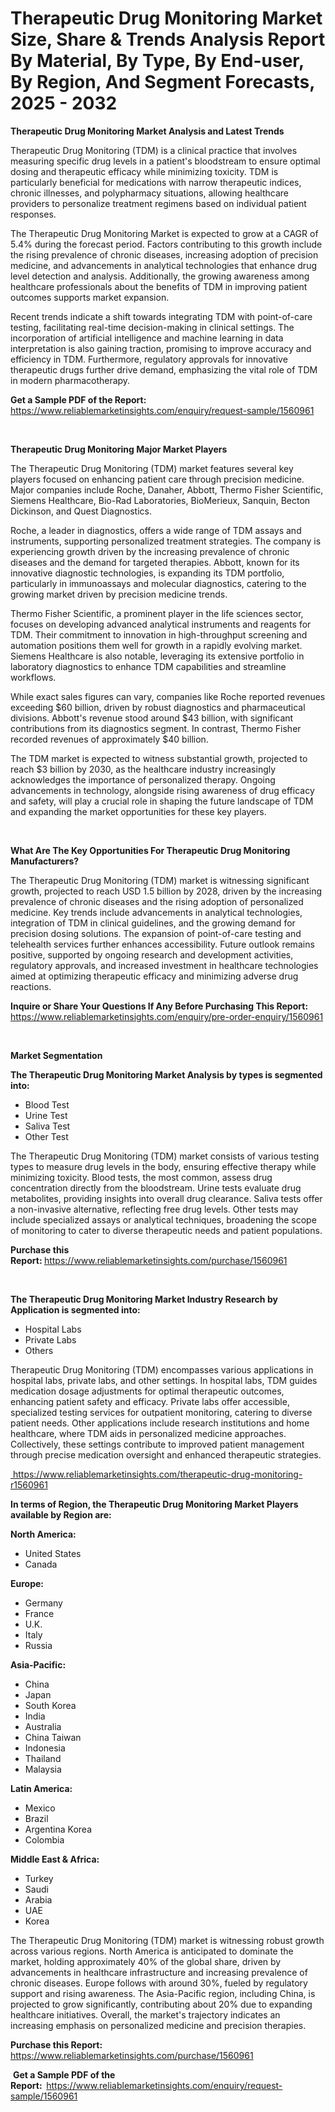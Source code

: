 <p><h1>Therapeutic Drug Monitoring Market Size, Share & Trends Analysis Report By Material, By Type, By End-user, By Region, And Segment Forecasts, 2025 - 2032</h1></p><p><strong>Therapeutic Drug Monitoring Market Analysis and Latest Trends</strong></p>
<p><p>Therapeutic Drug Monitoring (TDM) is a clinical practice that involves measuring specific drug levels in a patient's bloodstream to ensure optimal dosing and therapeutic efficacy while minimizing toxicity. TDM is particularly beneficial for medications with narrow therapeutic indices, chronic illnesses, and polypharmacy situations, allowing healthcare providers to personalize treatment regimens based on individual patient responses.</p><p>The Therapeutic Drug Monitoring Market is expected to grow at a CAGR of 5.4% during the forecast period. Factors contributing to this growth include the rising prevalence of chronic diseases, increasing adoption of precision medicine, and advancements in analytical technologies that enhance drug level detection and analysis. Additionally, the growing awareness among healthcare professionals about the benefits of TDM in improving patient outcomes supports market expansion.</p><p>Recent trends indicate a shift towards integrating TDM with point-of-care testing, facilitating real-time decision-making in clinical settings. The incorporation of artificial intelligence and machine learning in data interpretation is also gaining traction, promising to improve accuracy and efficiency in TDM. Furthermore, regulatory approvals for innovative therapeutic drugs further drive demand, emphasizing the vital role of TDM in modern pharmacotherapy.</p></p>
<p><strong>Get a Sample PDF of the Report:&nbsp;</strong> <a href="https://www.reliablemarketinsights.com/enquiry/request-sample/1560961?utm_campaign=2183&utm_medium=2&utm_source=Github&utm_content=ia&utm_term=12042025&utm_id=therapeutic-drug-monitoring">https://www.reliablemarketinsights.com/enquiry/request-sample/1560961</a></p>
<p>&nbsp;</p>
<p><strong>Therapeutic Drug Monitoring Major Market Players</strong></p>
<p><p>The Therapeutic Drug Monitoring (TDM) market features several key players focused on enhancing patient care through precision medicine. Major companies include Roche, Danaher, Abbott, Thermo Fisher Scientific, Siemens Healthcare, Bio-Rad Laboratories, BioMerieux, Sanquin, Becton Dickinson, and Quest Diagnostics.</p><p>Roche, a leader in diagnostics, offers a wide range of TDM assays and instruments, supporting personalized treatment strategies. The company is experiencing growth driven by the increasing prevalence of chronic diseases and the demand for targeted therapies. Abbott, known for its innovative diagnostic technologies, is expanding its TDM portfolio, particularly in immunoassays and molecular diagnostics, catering to the growing market driven by precision medicine trends.</p><p>Thermo Fisher Scientific, a prominent player in the life sciences sector, focuses on developing advanced analytical instruments and reagents for TDM. Their commitment to innovation in high-throughput screening and automation positions them well for growth in a rapidly evolving market. Siemens Healthcare is also notable, leveraging its extensive portfolio in laboratory diagnostics to enhance TDM capabilities and streamline workflows.</p><p>While exact sales figures can vary, companies like Roche reported revenues exceeding $60 billion, driven by robust diagnostics and pharmaceutical divisions. Abbott's revenue stood around $43 billion, with significant contributions from its diagnostics segment. In contrast, Thermo Fisher recorded revenues of approximately $40 billion.</p><p>The TDM market is expected to witness substantial growth, projected to reach $3 billion by 2030, as the healthcare industry increasingly acknowledges the importance of personalized therapy. Ongoing advancements in technology, alongside rising awareness of drug efficacy and safety, will play a crucial role in shaping the future landscape of TDM and expanding the market opportunities for these key players.</p></p>
<p>&nbsp;</p>
<p><strong>What Are The Key Opportunities For Therapeutic Drug Monitoring Manufacturers?</strong></p>
<p><p>The Therapeutic Drug Monitoring (TDM) market is witnessing significant growth, projected to reach USD 1.5 billion by 2028, driven by the increasing prevalence of chronic diseases and the rising adoption of personalized medicine. Key trends include advancements in analytical technologies, integration of TDM in clinical guidelines, and the growing demand for precision dosing solutions. The expansion of point-of-care testing and telehealth services further enhances accessibility. Future outlook remains positive, supported by ongoing research and development activities, regulatory approvals, and increased investment in healthcare technologies aimed at optimizing therapeutic efficacy and minimizing adverse drug reactions.</p></p>
<p><strong>Inquire or Share Your Questions If Any Before Purchasing This Report:</strong> <a href="https://www.reliablemarketinsights.com/enquiry/pre-order-enquiry/1560961?utm_campaign=2183&utm_medium=2&utm_source=Github&utm_content=ia&utm_term=12042025&utm_id=therapeutic-drug-monitoring">https://www.reliablemarketinsights.com/enquiry/pre-order-enquiry/1560961</a></p>
<p>&nbsp;</p>
<p><strong>Market Segmentation</strong></p>
<p><strong>The Therapeutic Drug Monitoring Market Analysis by types is segmented into:</strong></p>
<p><ul><li>Blood Test</li><li>Urine Test</li><li>Saliva Test</li><li>Other Test</li></ul></p>
<p><p>The Therapeutic Drug Monitoring (TDM) market consists of various testing types to measure drug levels in the body, ensuring effective therapy while minimizing toxicity. Blood tests, the most common, assess drug concentration directly from the bloodstream. Urine tests evaluate drug metabolites, providing insights into overall drug clearance. Saliva tests offer a non-invasive alternative, reflecting free drug levels. Other tests may include specialized assays or analytical techniques, broadening the scope of monitoring to cater to diverse therapeutic needs and patient populations.</p></p>
<p><strong>Purchase this Report:&nbsp;</strong><a href="https://www.reliablemarketinsights.com/purchase/1560961?utm_campaign=2183&utm_medium=2&utm_source=Github&utm_content=ia&utm_term=12042025&utm_id=therapeutic-drug-monitoring">https://www.reliablemarketinsights.com/purchase/1560961</a></p>
<p>&nbsp;</p>
<p><strong>The Therapeutic Drug Monitoring Market Industry Research by Application is segmented into:</strong></p>
<p><ul><li>Hospital Labs</li><li>Private Labs</li><li>Others</li></ul></p>
<p><p>Therapeutic Drug Monitoring (TDM) encompasses various applications in hospital labs, private labs, and other settings. In hospital labs, TDM guides medication dosage adjustments for optimal therapeutic outcomes, enhancing patient safety and efficacy. Private labs offer accessible, specialized testing services for outpatient monitoring, catering to diverse patient needs. Other applications include research institutions and home healthcare, where TDM aids in personalized medicine approaches. Collectively, these settings contribute to improved patient management through precise medication oversight and enhanced therapeutic strategies.</p></p>
<p><a href="https://www.reliablemarketinsights.com/therapeutic-drug-monitoring-r1560961?utm_campaign=2183&utm_medium=2&utm_source=Github&utm_content=ia&utm_term=12042025&utm_id=therapeutic-drug-monitoring">&nbsp;https://www.reliablemarketinsights.com/therapeutic-drug-monitoring-r1560961</a></p>
<p><strong>In terms of Region, the Therapeutic Drug Monitoring Market Players available by Region are:</strong></p>
<p>
    <p> <strong> North America: </strong>
        <ul>
            <li>United States</li>
            <li>Canada</li>
        </ul>
        </p> 
    <p> <strong> Europe: </strong>
        <ul>
            <li>Germany</li>
            <li>France</li>
            <li>U.K.</li>
            <li>Italy</li>
            <li>Russia</li>
        </ul>
        </p> 
    <p> <strong> Asia-Pacific: </strong>
        <ul>
            <li>China</li>
            <li>Japan</li>
            <li>South Korea</li>
            <li>India</li>
            <li>Australia</li>
            <li>China Taiwan</li>
            <li>Indonesia</li>
            <li>Thailand</li>
            <li>Malaysia</li>
        </ul>
        </p> 
    <p> <strong> Latin America: </strong>
        <ul>
            <li>Mexico</li>
            <li>Brazil</li>
            <li>Argentina Korea</li>
            <li>Colombia</li>
        </ul>
        </p> 
    <p> <strong> Middle East & Africa: </strong>
        <ul>
            <li>Turkey</li>
            <li>Saudi</li>
            <li>Arabia</li>
            <li>UAE</li>
            <li>Korea</li>
        </ul>
    </p>
    </p>
<p><p>The Therapeutic Drug Monitoring (TDM) market is witnessing robust growth across various regions. North America is anticipated to dominate the market, holding approximately 40% of the global share, driven by advancements in healthcare infrastructure and increasing prevalence of chronic diseases. Europe follows with around 30%, fueled by regulatory support and rising awareness. The Asia-Pacific region, including China, is projected to grow significantly, contributing about 20% due to expanding healthcare initiatives. Overall, the market's trajectory indicates an increasing emphasis on personalized medicine and precision therapies.</p></p>
<p><strong>Purchase this Report: </strong><a href="https://www.reliablemarketinsights.com/purchase/1560961?utm_campaign=2183&utm_medium=2&utm_source=Github&utm_content=ia&utm_term=12042025&utm_id=therapeutic-drug-monitoring">https://www.reliablemarketinsights.com/purchase/1560961</a></p>
<p>&nbsp;<strong>Get a Sample PDF of the Report:&nbsp;&nbsp;</strong><a href="https://www.reliablemarketinsights.com/enquiry/request-sample/1560961?utm_campaign=2183&utm_medium=2&utm_source=Github&utm_content=ia&utm_term=12042025&utm_id=therapeutic-drug-monitoring">https://www.reliablemarketinsights.com/enquiry/request-sample/1560961</a></p>
<p><strong></strong></p>
<p><p></p><p></p><p></p></p>